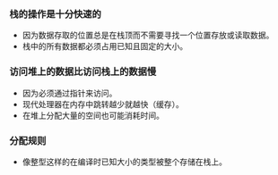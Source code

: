 
### 栈的操作是十分快速的
* 因为数据存取的位置总是在栈顶而不需要寻找一个位置存放或读取数据。
* 栈中的所有数据都必须占用已知且固定的大小。

### 访问堆上的数据比访问栈上的数据慢
* 因为必须通过指针来访问。
* 现代处理器在内存中跳转越少就越快（缓存）。
* 在堆上分配大量的空间也可能消耗时间。

### 分配规则
* 像整型这样的在编译时已知大小的类型被整个存储在栈上。